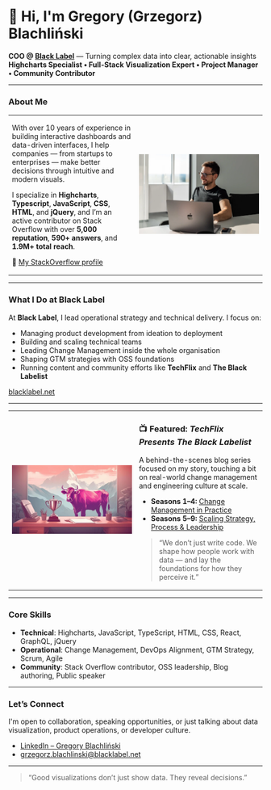 # 👋 Hi, I'm Gregory (Grzegorz) Blachliński

**COO @ [Black Label](https://blacklabel.net)** — Turning complex data into clear, actionable insights  
**Highcharts Specialist • Full-Stack Visualization Expert • Project Manager • Community Contributor**

---
### About Me

<table>
<tr>
  <td width="50%">
    <p>
      With over 10 years of experience in building interactive dashboards and data-driven interfaces, I help companies — from startups to enterprises — make better decisions through intuitive and modern visuals.
    </p>
    <p>
      I specialize in <strong>Highcharts</strong>, <strong>Typescript</strong>, <strong>JavaScript</strong>, <strong>CSS</strong>, <strong>HTML</strong>, and <strong>jQuery</strong>, and I’m an active contributor on Stack Overflow with over <strong>5,000 reputation</strong>, <strong>590+ answers</strong>, and <strong>1.9M+ total reach</strong>.
    </p>
    <p>
      🔗 <a href="https://stackoverflow.com/users/5418042/grzegorz-blachli%C5%84ski">My StackOverflow profile</a>
    </p>
  </td>
  <td width="50%">
    <img src="./grzesiek-blachlinski.webp" alt="My photo in front of the computer" width="100%">
  </td>
</tr>
</table>

---

### What I Do at Black Label

At **Black Label**, I lead operational strategy and technical delivery. I focus on:
- Managing product development from ideation to deployment
- Building and scaling technical teams
- Leading Change Management inside the whole organisation
- Shaping GTM strategies with OSS foundations
- Running content and community efforts like **TechFlix** and **The Black Labelist**

[blacklabel.net](https://blacklabel.net)

---

<table>
<tr>
  <td width="50%">
    <img src="./Techflix2_TrophyCow-1536x878.webp" alt="TechFlix Demo" width="100%">
  </td>
  <td width="50%">
    <h3>📺 Featured: <em>TechFlix Presents The Black Labelist</em></h3>
    <p>
      A behind-the-scenes blog series focused on my story, touching a bit on real-world change management and engineering culture at scale.
    </p>
    <ul>
      <li><strong>Seasons 1–4:</strong> <a href="https://blacklabel.net/blog/operations/change-management/techflix-presents-the-black-labelist-seasons-1-4/">Change Management in Practice</a></li>
      <li><strong>Seasons 5–9:</strong> <a href="https://blacklabel.net/blog/operations/change-management/techflix-presents-the-black-labelist-seasons-5-9/">Scaling Strategy, Process & Leadership</a></li>
    </ul>
    <blockquote>
      “We don’t just write code. We shape how people work with data — and lay the foundations for how they perceive it.”
    </blockquote>
  </td>
</tr>
</table>

---

### Core Skills

- **Technical**: Highcharts, JavaScript, TypeScript, HTML, CSS, React, GraphQL, jQuery
- **Operational**: Change Management, DevOps Alignment, GTM Strategy, Scrum, Agile
- **Community**: Stack Overflow contributor, OSS leadership, Blog authoring, Public speaker

---

### Let’s Connect

I'm open to collaboration, speaking opportunities, or just talking about data visualization, product operations, or developer culture.

- [LinkedIn – Gregory Blachliński](https://www.linkedin.com/in/gregory-blachlinski/)
- grzegorz.blachlinski@blacklabel.net

---

> “Good visualizations don’t just show data. They reveal decisions.”
